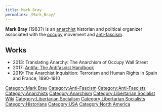```yaml
---
title: Mark Bray
permalink: /Mark_Bray/
---
```


**Mark Bray** (1983?) is an [anarchist](Anarchism "wikilink") historian
and political organizer associated with the
[occupy](Occupy_Movement "wikilink") movement and
[anti-fascism](Anti-Fascism "wikilink").

## Works

- 2013: Translating Anarchy: The Anarchism of Occupy Wall Street
- 2017: [Antifa: The Antifascist
  Handbook](Antifa:_The_Antifascist_Handbook "wikilink")
- 2019: The Anarchist Inquisition: Terrorism and Human Rights in Spain
  and France, 1890-1910

[Category:Mark Bray](Category:Mark_Bray "wikilink")
[Category:Anti-Fascism](Category:Anti-Fascism "wikilink")
[Category:Anti-Fascists](Category:Anti-Fascists "wikilink")
[Category:Anarchists](Category:Anarchists "wikilink")
[Category:Anarchism](Category:Anarchism "wikilink")
[Category:Libertarian Socialist
Wiki](Category:Libertarian_Socialist_Wiki "wikilink")
[Category:Libertarian
Socialism](Category:Libertarian_Socialism "wikilink")
[Category:Libertarian
Socialists](Category:Libertarian_Socialists "wikilink")
[Category:Historians](Category:Historians "wikilink")
[Category:USA](Category:USA "wikilink") [Category:North
America](Category:North_America "wikilink")